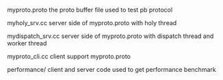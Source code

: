 myproto.proto  the proto buffer file used to test pb protocol

myholy_srv.cc  server side of myproto.proto with holy thread

mydispatch_srv.cc  server side of myproto.proto with dispatch thread and worker thread

myproto_cli.cc  client support myproto.proto

performance/  client and server code used to get performance benchmark
